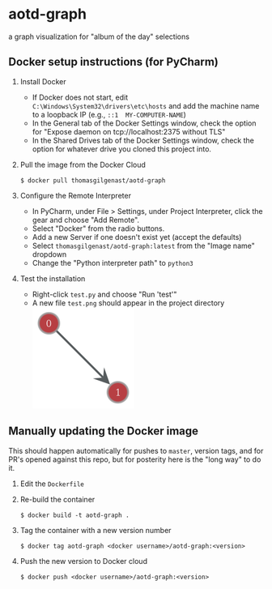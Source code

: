 aotd-graph
==========

a graph visualization for "album of the day" selections

Docker setup instructions (for PyCharm)
---------------------------------------

  1. Install Docker
     - If Docker does not start, edit `C:\Windows\System32\drivers\etc\hosts`
       and add the machine name to a loopback IP (e.g., `::1  MY-COMPUTER-NAME`)
     - In the General tab of the Docker Settings window, check the option for
       "Expose daemon on tcp://localhost:2375 without TLS"
     - In the Shared Drives tab of the Docker Settings window, check the option
       for whatever drive you cloned this project into.

  2. Pull the image from the Docker Cloud
  
         $ docker pull thomasgilgenast/aotd-graph

  3. Configure the Remote Interpreter
     - In PyCharm, under File > Settings, under Project Interpreter, click the
       gear and choose "Add Remote".
     - Select "Docker" from the radio buttons.
     - Add a new Server if one doesn't exist yet (accept the defaults)
     - Select `thomasgilgenast/aotd-graph:latest` from the "Image name"
       dropdown
     - Change the "Python interpreter path" to `python3`
  
  4. Test the installation
     - Right-click `test.py` and choose "Run 'test'"
     - A new file `test.png` should appear in the project directory
       ![](test.png)

Manually updating the Docker image
----------------------------------

This should happen automatically for pushes to `master`, version tags, and for
PR's opened against this repo, but for posterity here is the "long way" to do
it.

  1. Edit the `Dockerfile`
  2. Re-build the container
  
         $ docker build -t aotd-graph .
  
  3. Tag the container with a new version number
  
         $ docker tag aotd-graph <docker username>/aotd-graph:<version>
  
  4. Push the new version to Docker cloud
  
         $ docker push <docker username>/aotd-graph:<version>
